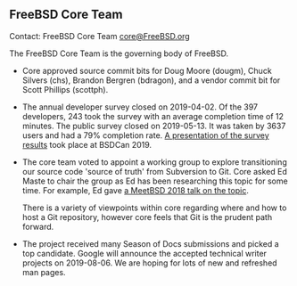 ## FreeBSD Core Team ##

Contact: FreeBSD Core Team <core@FreeBSD.org>

The FreeBSD Core Team is the governing body of FreeBSD.

- Core approved source commit bits for Doug Moore (dougm), Chuck Silvers
  (chs), Brandon Bergren (bdragon), and a vendor commit bit for Scott
  Phillips (scottph).

- The annual developer survey closed on 2019-04-02.  Of the 397
  developers, 243 took the survey with an average completion time of 12
  minutes.  The public survey closed on 2019-05-13.  It was taken by
  3637 users and had a 79% completion rate.  [A presentation of the
  survey results](https://www.youtube.com/watch?v=9nc8N6GtAPg&t=549)
  took place at BSDCan 2019.

- The core team voted to appoint a working group to explore
  transitioning our source code 'source of truth' from Subversion to
  Git.  Core asked Ed Maste to chair the group as Ed has been
  researching this topic for some time.  For example, Ed gave [a MeetBSD
  2018 talk on the topic](https://www.youtube.com/watch?v=G8wQ88d85s4).
  
  There is a variety of viewpoints within core regarding where and how
  to host a Git repository, however core feels that Git is the prudent
  path forward.

- The project received many Season of Docs submissions and picked a top
  candidate.  Google will announce the accepted technical writer
  projects on 2019-08-06.  We are hoping for lots of new and refreshed
  man pages.